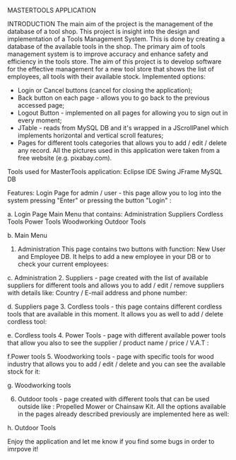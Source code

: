 MASTERTOOLS APPLICATION

INTRODUCTION 
The main aim of the project is the management of the database of a tool shop. 
This project is insight into the design and implementation of a Tools Management System. 
This is done by creating a database of the available tools in the shop.
The primary aim of tools management system is to improve accuracy and enhance safety and efficiency in the tools store. The aim of this project is to develop software for the effective management for a new tool store that shows the list of employees, all tools with their available stock. 
Implemented options:
- Login or Cancel buttons (cancel for closing the application);
- Back button on each page - allows you to go back to the previous accessed page;
- Logout Button - implemented on all pages for allowing you to sign out in every moment;
- JTable -  reads from MySQL DB and it's wrapped in a JScrollPanel which implements horizontal and vertical scroll features; 
- Pages for different tools categories that allows you to add / edit / delete any record.
All the pictures used in this application were taken from a free website (e.g. pixabay.com). 

Tools used for MasterTools application:
Eclipse IDE
Swing JFrame
MySQL DB

Features:
Login Page for admin / user - this page allow you to log into the system pressing "Enter" or pressing the button "Login" : 
 
a. Login Page
Main Menu that contains:
Administration
Suppliers
Cordless Tools
Power Tools 
Woodworking
Outdoor Tools		
 
b. Main Menu
 1. Administration 
This page contains two buttons with function: New User and Employee DB. It helps to add a new employee in your DB or to check your current employees:
 
c. Administration
2. Suppliers - page created with the list of available suppliers for different tools and allows you to add / edit / remove suppliers with details like: Country / E-mail address and phone number:
 
d. Suppliers page
3. Cordless tools - this page contains different cordless tools that are available in this moment. 
It allows you as well to add / delete cordless tool:
 
e. Cordless tools
4. Power Tools - page with different available power tools that allow you also to see the supplier / product name / price / V.A.T :
 
f.Power tools
5. Woodworking tools - page with specific tools for wood industry that allows you to add / edit / delete and you can see the available stock for it:
 
g. Woodworking tools

6. Outdoor tools - page created with different tools that can be used outside like : Propelled Mower or Chainsaw Kit. All the options available in the pages already described previously are implemented here as well:
 
h. Outdoor Tools

Enjoy the application and let me know if you find some bugs in order to imrpove it!











